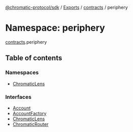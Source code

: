 [@chromatic-protocol/sdk](../README.md) / [Exports](../modules.md) / [contracts](contracts.md) / periphery

# Namespace: periphery

[contracts](contracts.md).periphery

## Table of contents

### Namespaces

- [ChromaticLens](contracts.periphery.ChromaticLens.md)

### Interfaces

- [Account](../interfaces/contracts.periphery.Account.md)
- [AccountFactory](../interfaces/contracts.periphery.AccountFactory.md)
- [ChromaticLens](../interfaces/contracts.periphery.ChromaticLens-1.md)
- [ChromaticRouter](../interfaces/contracts.periphery.ChromaticRouter.md)
